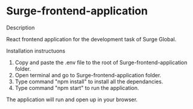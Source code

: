 # Surge-frontend-application

Description

React frontend application for the development task of Surge Global.

Installation instructuons

1. Copy and paste the .env file to the root of Surge-frontend-application folder.
2. Open terminal and go to Surge-frontend-application folder.
3. Type command "npm install" to install all the dependancies.
4. Type command "npm start" to run the application.

The application will run and open up in your browser.
